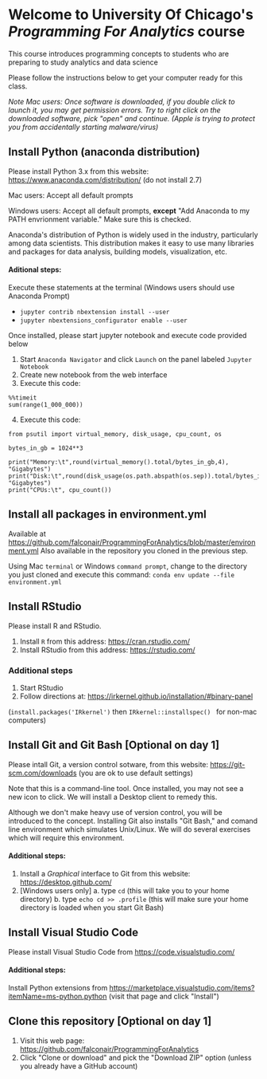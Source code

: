 # Welcome to University Of Chicago's _Programming For Analytics_ course
This course introduces programming concepts to students who are preparing to study analytics and data science

Please follow the instructions below to get your computer ready for this class.

_Note Mac users: Once software is downloaded, if you double click to launch it, you may get permission errors. Try to right click on the downloaded software, pick "open" and continue. (Apple is trying to protect you from accidentally starting malware/virus)_

## Install Python (anaconda distribution)
Please install Python 3.x from this website: https://www.anaconda.com/distribution/
(do not install 2.7)

Mac users:
Accept all default prompts

Windows users:
Accept all default prompts, **except** "Add Anaconda to my PATH envrionment variable." Make sure this is checked.

Anaconda's distribution of Python is widely used in the industry, particularly among data scientists. This distribution makes it easy to use many libraries and packages for data analysis, building models, visualization, etc.

#### Aditional steps:
Execute these statements at the terminal (Windows users should use Anaconda Prompt)
  - `jupyter contrib nbextension install --user`
  - `jupyter nbextensions_configurator enable --user`

Once installed, please start jupyter notebook and execute code provided below
1. Start `Anaconda Navigator` and click `Launch` on the panel labeled `Jupyter Notebook`
2. Create new notebook from the web interface
3. Execute this code:
```
%%timeit
sum(range(1_000_000))
```
4. Execute this code:
```
from psutil import virtual_memory, disk_usage, cpu_count, os

bytes_in_gb = 1024**3

print("Memory:\t",round(virtual_memory().total/bytes_in_gb,4), "Gigabytes")
print("Disk:\t",round(disk_usage(os.path.abspath(os.sep)).total/bytes_in_gb,4), "Gigabytes")
print("CPUs:\t", cpu_count())
```

## Install all packages in environment.yml
Available at https://github.com/falconair/ProgrammingForAnalytics/blob/master/environment.yml
Also available in the repository you cloned in the previous step.

Using Mac `terminal` or Windows `command prompt`, change to the directory you just cloned and execute this command: 
`conda env update --file environment.yml`

## Install RStudio
Please install R and RStudio.

1. Install `R` from this address: https://cran.rstudio.com/
2. Install RStudio from this address: https://rstudio.com/

### Additional steps
1. Start RStudio
2. Follow directions at: https://irkernel.github.io/installation/#binary-panel

(`install.packages('IRkernel')` then `IRkernel::installspec()
` for non-mac computers)


## Install Git and Git Bash [Optional on day 1]
Please intall Git, a version control sotware, from this website: https://git-scm.com/downloads (you are ok to use default settings)

Note that this is a command-line tool. Once installed, you may not see a new icon to click. We will install a Desktop client to remedy this.

Although we don't make heavy use of version control, you will be introduced to the concept. Installing Git also installs "Git Bash," and comand line environment which simulates Unix/Linux. We will do several exercises which will require this environment.

#### Additional steps:
1. Install a _Graphical_ interface to Git from this website: https://desktop.github.com/
2. [Windows users only] 
  a. type `cd` (this will take you to your home directory)
  b. type `echo cd >> .profile` (this will make sure your home directory is loaded when you start Git Bash)

## Install Visual Studio Code
Please install Visual Studio Code from https://code.visualstudio.com/

#### Additional steps:
Install Python extensions from https://marketplace.visualstudio.com/items?itemName=ms-python.python (visit that page and click "Install")

## Clone this repository [Optional on day 1]
1. Visit this web page: https://github.com/falconair/ProgrammingForAnalytics
2. Click "Clone or download" and pick the "Download ZIP" option (unless you already have a GitHub account)

